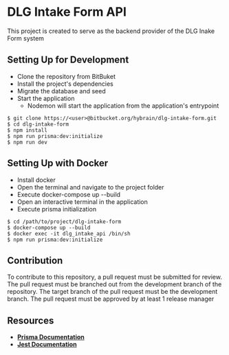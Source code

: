 # DLG Intake Form API

This project is created to serve as the backend provider
of the DLG Inake Form system

## Setting Up for Development

- Clone the repository from BitBuket
- Install the project's dependencies
- Migrate the database and seed
- Start the application
  - Nodemon will start the application from the application's entrypoint

```shell
$ git clone https://<user>@bitbucket.org/hybrain/dlg-intake-form.git
$ cd dlg-intake-form
$ npm install
$ npm run prisma:dev:initialize
$ npm run dev
```

## Setting Up with Docker

- Install docker
- Open the terminal and navigate to the project folder
- Execute docker-compose up --build
- Open an interactive terminal in the application
- Execute prisma initialization

```shell
$ cd /path/to/project/dlg-intake-form
$ docker-compose up --build
$ docker exec -it dlg_intake_api /bin/sh
$ npm run prisma:dev:initialize
```

## Contribution

To contribute to this repository, a pull request must be submitted for review.
The pull request must be branched out from the development branch of the repository.
The target branch of the pull request must be the development branch.
The pull request must be approved by at least 1 release manager


## Resources
- [**Prisma Documentation**](https://www.prisma.io/docs)
- [**Jest Documentation**](https://jestjs.io/docs/getting-started)
